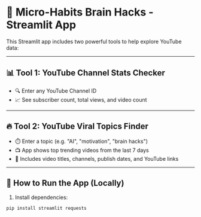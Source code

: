 # 🧠 Micro-Habits Brain Hacks - Streamlit App

This Streamlit app includes two powerful tools to help explore YouTube data:

---

## 📊 Tool 1: YouTube Channel Stats Checker

- 🔍 Enter any YouTube Channel ID
- 📈 See subscriber count, total views, and video count

---

## 🔥 Tool 2: YouTube Viral Topics Finder

- ⏱️ Enter a topic (e.g. "AI", "motivation", "brain hacks")
- 📺 App shows top trending videos from the last 7 days
- 📌 Includes video titles, channels, publish dates, and YouTube links

---

## 🚀 How to Run the App (Locally)

1. Install dependencies:
```bash
pip install streamlit requests
